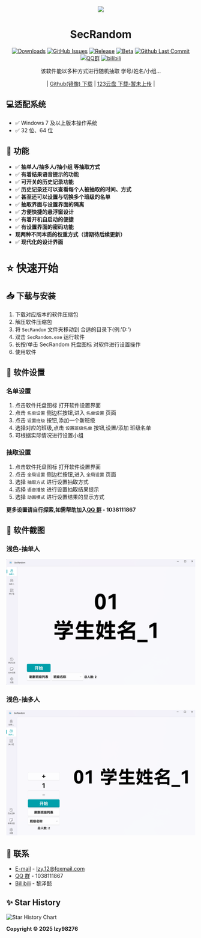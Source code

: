 <div align="center">

<image src="resources/SecRandom.png" height="128"/>

# SecRandom

[![Downloads](https://img.shields.io/github/downloads/SECTL/SecRandom/total?style=social&label=Downloads&logo=github)](https://github.com/SECTL/SecRandom/releases/latest)
[![GitHub Issues](https://img.shields.io/github/issues-search/SECTL/SecRandom?query=is%3Aopen&style=social-square&logo=github&label=Issues&color=%233fb950)](https://github.com/SECTL/SecRandom/issues)
[![Release](https://img.shields.io/github/v/release/SECTL/SecRandom?style=flat&color=%233fb950&label=正式版)](https://github.com/SECTL/SecRandom/releases/latest)
[![Beta](https://img.shields.io/github/v/release/SECTL/SecRandom?include_prereleases&style=social-square&label=测试版)](https://github.com/SECTL/SecRandom/releases/)
[![Github Last Commit](https://img.shields.io/github/last-commit/SECTL/SecRandom)](https://github.com/SECTL/SecRandom/commits/master)
[![QQ群](https://img.shields.io/badge/-QQ%E7%BE%A4%EF%BD%9C1038111867-blue?style=flat&logo=TencentQQ)](https://qm.qq.com/q/yJkTpkiW5i)
[![bilibili](https://img.shields.io/badge/-UP%E4%B8%BB%EF%BD%9C黎泽懿-%23FB7299?style=flat&logo=bilibili)](https://space.bilibili.com/520571577)

该软件能以多种方式进行随机抽取 学号/姓名/小组...

| [Github(镜像) 下载](https://github.com/SECTL/SecRandom/releases) | [123云盘 下载-暂未上传](https://www.123684.com/s/9529jv-U4Fxh) |

</div>

## 💻适配系统
- ✅ Windows 7 及以上版本操作系统
- ✅ 32 位、64 位

## 🎉 功能

- ✅ **抽单人/抽多人/抽小组 等抽取方式**
- ✅ **有着结果语音提示的功能**
- ✅ **可开关的历史记录功能**
- ✅ **历史记录还可以查看每个人被抽取的时间、方式**
- ✅ **甚至还可以设置与切换多个班级的名单**
- ✅ **抽取界面与设置界面的隔离**
- ✅ **方便快捷的悬浮窗设计**
- ✅ **有着开机自启动的便捷**
- ✅ **有设置界面的密码功能**
-  **现两种不同本质的权重方式（请期待后续更新）**
- ✅ **现代化的设计界面**

# ⭐️ 快速开始

## 📥 下载与安装

1. 下载对应版本的软件压缩包
2. 解压软件压缩包
3. 将 `SecRandom` 文件夹移动到 合适的目录下(例:'D:\')
4. 双击 `SecRandom.exe` 运行软件
5. 长按/单击 SecRandom 托盘图标 对软件进行设置操作
6. 使用软件

## 🔧 软件设置

### 名单设置

1. 点击软件托盘图标 打开软件设置界面
2. 点击 `名单设置` 侧边栏按钮,进入 `名单设置` 页面
3. 点击 `设置班级` 按钮,添加一个新班级
4. 选择对应的班级,点击 `设置班级名单` 按钮,设置/添加 班级名单
5. 可根据实际情况进行设置小组

### 抽取设置

1. 点击软件托盘图标 打开软件设置界面
2. 点击 `全局设置` 侧边栏按钮,进入 `全局设置` 页面
3. 选择 `抽取方式` 进行设置抽取方式
4. 选择 `语音播放` 进行设置抽取结果提示
5. 选择 `动画模式` 进行设置结果的显示方式

**更多设置请自行探索,如需帮助加入[QQ 群](https://qm.qq.com/q/yJkTpkiW5i) - 1038111867**

## 📌 软件截图

### **浅色-抽单人**

![SecRandom/抽单人](ScreenSots/抽单人_浅色.png)
### **浅色-抽多人**
![SecRandom/抽多人](ScreenSots/抽多人_浅色.png)

## 📮 联系

* [E-mail](mailto:lzy.12@foxmail.com) - lzy.12@foxmail.com
* [QQ 群](https://qm.qq.com/q/yJkTpkiW5i) - 1038111867
* [Billibili](https://space.bilibili.com/520571577) - 黎泽懿

## ✨ Star History

<picture>
  <source
    media="(prefers-color-scheme: dark)"
    srcset="
      https://api.star-history.com/svg?repos=SECTL/SecRandom&type=Date&theme=dark
    "
  />
  <source
    media="(prefers-color-scheme: light)"
    srcset="
      https://api.star-history.com/svg?repos=SECTL/SecRandom&type=Date&theme=dark
    "
  />
  <img
    alt="Star History Chart"
    src="https://api.star-history.com/svg?repos=SECTL/SecRandom&type=Date&theme=dark"
  />
</picture>


<!-- ## License
[![FOSSA Status](https://app.fossa.com/api/projects/git%2Bgithub.com%2Flzy98276%2FSecRandom.svg?type=shield&issueType=security)](https://app.fossa.com/projects/git%2Bgithub.com%2Flzy98276%2FSecRandom?ref=badge_shield&issueType=security) -->
<!-- [![FOSSA Status](https://app.fossa.com/api/projects/git%2Bgithub.com%2Flzy98276%2FSecRandom.svg?type=shield&issueType=license)](https://app.fossa.com/projects/git%2Bgithub.com%2Flzy98276%2FSecRandom?ref=badge_shield&issueType=license) -->

**Copyright © 2025 lzy98276**
